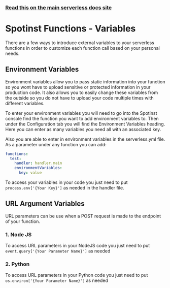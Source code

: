 <!--
title: Serverless Framework - Spotinst Functions Guide - Variables
menuText: Variables
menuOrder: 6
description: Different external variables and how to use them
layout: Doc
-->

<!-- DOCS-SITE-LINK:START automatically generated -->

### [Read this on the main serverless docs site](https://www.serverless.com/framework/docs/providers/spotinst/guide/variables)

<!-- DOCS-SITE-LINK:END -->

# Spotinst Functions - Variables

There are a few ways to introduce external variables to your serverless functions in order to customize each function call based on your personal needs.

## Environment Variables

Environment variables allow you to pass static information into your function so you wont have to upload sensitive or protected information in your production code. It also allows you to easily change these variables from the outside so you do not have to upload your code multiple times with different variables.

To enter your environment variables you will need to go into the Spotinst console find the function you want to add environment variables to. Then under the Configuration tab you will find the Environment Variables heading. Here you can enter as many variables you need all with an associated key.

Also you are able to enter in environment variables in the serverless.yml file. As a parameter under any function you can add:

```yml
functions:
  test:
    handler: handler.main
    environmentVariables:
      key: value
```

To access your variables in your code you just need to put `process.env['{Your Key}']` as needed in the handler file.

## URL Argument Variables

URL parameters can be use when a POST request is made to the endpoint of your function.

### 1. Node JS

To access URL parameters in your NodeJS code you just need to put `event.query['{Your Parameter Name}']` as needed

### 2. Python

To access URL parameters in your Python code you just need to put `os.environ['{Your Parameter Name}']` as needed
